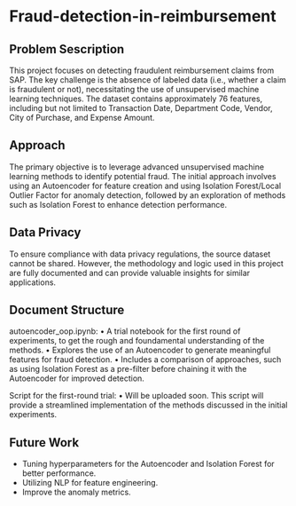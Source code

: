 # Fraud-detection-in-reimbursement

## Problem Sescription
This project focuses on detecting fraudulent reimbursement claims from SAP. The key challenge is the absence of labeled data (i.e., whether a claim is fraudulent or not), necessitating the use of unsupervised machine learning techniques. The dataset contains approximately 76 features, including but not limited to Transaction Date, Department Code, Vendor, City of Purchase, and Expense Amount.

## Approach
The primary objective is to leverage advanced unsupervised machine learning methods to identify potential fraud. The initial approach involves using an Autoencoder for feature creation and using Isolation Forest/Local Outlier Factor for anomaly detection, followed by an exploration of methods such as Isolation Forest to enhance detection performance.

## Data Privacy
To ensure compliance with data privacy regulations, the source dataset cannot be shared. However, the methodology and logic used in this project are fully documented and can provide valuable insights for similar applications.

## Document Structure
autoencoder_oop.ipynb:
  •	A trial notebook for the first round of experiments, to get the rough and foundamental understanding of the methods.
	•	Explores the use of an Autoencoder to generate meaningful features for fraud detection.
	•	Includes a comparison of approaches, such as using Isolation Forest as a pre-filter before chaining it with the Autoencoder for improved detection.

Script for the first-round trial:
	•	Will be uploaded soon. This script will provide a streamlined implementation of the methods discussed in the initial experiments.

 ## Future Work
 - Tuning hyperparameters for the Autoencoder and Isolation Forest for better performance.
 - Utilizing NLP for feature engineering.
 - Improve the anomaly metrics.

